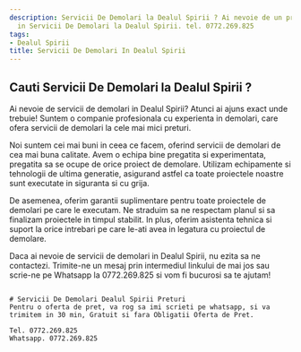 ```yaml
---
description: Servicii De Demolari la Dealul Spirii ? Ai nevoie de un profesionist
  in Servicii De Demolari la Dealul Spirii. tel. 0772.269.825
tags:
- Dealul Spirii
title: Servicii De Demolari In Dealul Spirii
---
```



## Cauti Servicii De Demolari la Dealul Spirii ?

Ai nevoie de servicii de demolari in Dealul Spirii? Atunci ai ajuns exact unde trebuie! Suntem o companie profesionala cu experienta in demolari, care ofera servicii de demolari la cele mai mici preturi.

Noi suntem cei mai buni in ceea ce facem, oferind servicii de demolari de cea mai buna calitate. Avem o echipa bine pregatita si experimentata, pregatita sa se ocupe de orice proiect de demolare. Utilizam echipamente si tehnologii de ultima generatie, asigurand astfel ca toate proiectele noastre sunt executate in siguranta si cu grija.

De asemenea, oferim garantii suplimentare pentru toate proiectele de demolari pe care le executam. Ne straduim sa ne respectam planul si sa finalizam proiectele in timpul stabilit. In plus, oferim asistenta tehnica si suport la orice intrebari pe care le-ati avea in legatura cu proiectul de demolare.

Daca ai nevoie de servicii de demolari in Dealul Spirii, nu ezita sa ne contactezi. Trimite-ne un mesaj prin intermediul linkului de mai jos sau scrie-ne pe Whatsapp la 0772.269.825 si vom fi bucurosi sa te ajutam! 
```

# Servicii De Demolari Dealul Spirii Preturi
Pentru o oferta de pret, va rog sa imi scrieti pe whatsapp, si va trimitem in 30 min, Gratuit si fara Obligatii Oferta de Pret.

Tel. 0772.269.825
Whatsapp. 0772.269.825